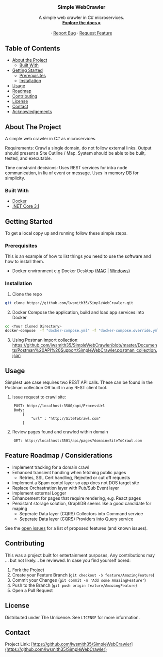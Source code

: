 <!--
*** Credit to https://github.com/othneildrew/Best-README-Template for basic markup template.
-->


<!-- PROJECT SHIELDS -->
<!--
*** I'm using markdown "reference style" links for readability.
*** Reference links are enclosed in brackets [ ] instead of parentheses ( ).
*** See the bottom of this document for the declaration of the reference variables
*** for contributors-url, forks-url, etc. This is an optional, concise syntax you may use.
*** https://www.markdownguide.org/basic-syntax/#reference-style-links
-->
<!--
[![Contributors][contributors-shield]][contributors-url]
[![Forks][forks-shield]][forks-url]
[![Stargazers][stars-shield]][stars-url]
[![Issues][issues-shield]][issues-url]
[![MIT License][license-shield]][license-url]
[![LinkedIn][linkedin-shield]][linkedin-url]
-->



<!-- PROJECT LOGO -->
<br />
<p align="center">
 <!-- 
  <a href="https://github.com/lwsmith35/SimpleWebCrawler">
    <img src="images/logo.png" alt="Logo" width="80" height="80">
  </a>
  -->

  <h3 align="center">Simple WebCrawler</h3>

  <p align="center">
	A simple web crawler in C# microservices. 
    <br />
    <a href="https://github.com/lwsmith35/SimpleWebCrawler"><strong>Explore the docs »</strong></a>
    <br />
    <br />
    <!-- <a href="https://github.com/lwsmith35/SimpleWebCrawler">View Demo</a> -->
    ·
    <a href="https://github.com/lwsmith35/SimpleWebCrawler/issues">Report Bug</a>
    ·
    <a href="https://github.com/lwsmith35/SimpleWebCrawler/issues">Request Feature</a>
  </p>
</p>


<!-- TABLE OF CONTENTS -->
## Table of Contents

* [About the Project](#about-the-project)
  * [Built With](#built-with)
* [Getting Started](#getting-started)
  * [Prerequisites](#prerequisites)
  * [Installation](#installation)
* [Usage](#usage)
* [Roadmap](#roadmap)
* [Contributing](#contributing)
* [License](#license)
* [Contact](#contact)
* [Acknowledgements](#acknowledgements)



<!-- ABOUT THE PROJECT -->
## About The Project
A simple web crawler in C# as microservices. 

Requirements:
	Crawl a single domain, do not follow external links.
	Output should present a Site Outline / Map.
	System should be able to be built, tested, and executable.

Time constraint decisions:
	Uses REST services for intra node communication, in liu of event or message.
	Uses in memory DB for simplicity.



### Built With
* [Docker](https://www.docker.com/)
* [.NET Core 3.1](https://dotnet.microsoft.com/download/dotnet-core/3.1)


<!-- GETTING STARTED -->
## Getting Started

To get a local copy up and running follow these simple steps.

### Prerequisites
This is an example of how to list things you need to use the software and how to install them.
* Docker environment e.g Docker Desktop ([MAC](https://docs.docker.com/docker-for-mac/install/) | [Windows](https://docs.docker.com/docker-for-windows/install/))

### Installation
1. Clone the repo
```sh
git clone https://github.com/lwsmith35/SimpleWebCrawler.git
```
2. Docker Compose the application, build and load app services into Docker
```sh
cd <Your Cloned Directory>
docker-compose  -f "docker-compose.yml" -f "docker-compose.override.yml" -p SWC --no-ansi up
```
3. Using Postman import collection: https://github.com/lwsmith35/SimpleWebCrawler/blob/master/Documents/Postman%20API%20Support/SimpleWebCrawler.postman_collection.json


<!-- USAGE EXAMPLES -->
## Usage
Simplest use case requires two REST API calls. These can be found in the Postman collection OR built in any REST client tool.

1. Issue request to crawl site:
```
    POST: http://localhost:3500/api/ProcessUrl
    Body: 
        {
            "url" : "http://SiteToCrawl.com"
        }
```

2. Review pages found and crawled within domain
```
    GET: http://localhost:3501/api/pages?domain=SiteToCrawl.com
```



<!-- ROADMAP -->
## Feature Roadmap / Considerations
- Implement tracking for a domain crawl
- Enhanced transient handling when fetching public pages
    * Retries, SSL Cert handling, Rejected or cut off requests
- Implement a Spam contol layer so app does not DOS target site
- Replace Orchastration layer with Pub/Sub Event layer
- Implement external Logger
- Enhancement for pages that require rendering, e.g. React pages
- Persistant storage solution, GraphDB seems like a good candidate for maping
	- Seperate Data layer (CQRS) Collectors into Command service
	- Seperate Data layer (CQRS) Providers into Query service

See the [open issues](https://github.com/lwsmith35/SimpleWebCrawler/issues) for a list of proposed features (and known issues).



<!-- CONTRIBUTING -->
## Contributing

This was a project built for entertainment purposes, Any contributions may ... but not likely... be reviewed. In case you find yourself bored: 

1. Fork the Project
2. Create your Feature Branch (`git checkout -b feature/AmazingFeature`)
3. Commit your Changes (`git commit -m 'Add some AmazingFeature'`)
4. Push to the Branch (`git push origin feature/AmazingFeature`)
5. Open a Pull Request


<!-- LICENSE -->
## License
Distributed under The Unlicense. See `LICENSE` for more information.


<!-- CONTACT -->
## Contact

<!-- Your Name - [@twitter_handle](https://twitter.com/twitter_handle) - email -->

Project Link: [https://github.com/lwsmith35/SimpleWebCrawler](https://github.com/lwsmith35/SimpleWebCrawler)



<!-- ACKNOWLEDGEMENTS -->
<!--
## Acknowledgements
* []()
* []()
* []()
--> 

<!-- MARKDOWN LINKS & IMAGES -->
<!-- https://www.markdownguide.org/basic-syntax/#reference-style-links --> 
<!--[contributors-shield]: https://img.shields.io/github/contributors/lwsmith35/repo.svg?style=flat-square 
[contributors-url]: https://github.com/lwsmith35/repo/graphs/contributors
[forks-shield]: https://img.shields.io/github/forks/lwsmith35/repo.svg?style=flat-square
[forks-url]: https://github.com/lwsmith35/repo/network/members
[stars-shield]: https://img.shields.io/github/stars/lwsmith35/repo.svg?style=flat-square
[stars-url]: https://github.com/lwsmith35/repo/stargazers
[issues-shield]: https://img.shields.io/github/issues/lwsmith35/repo.svg?style=flat-square
[issues-url]: https://github.com/lwsmith35/repo/issues
[license-shield]: https://img.shields.io/github/license/lwsmith35/repo.svg?style=flat-square
[license-url]: https://github.com/lwsmith35/repo/blob/master/LICENSE.txt
[linkedin-shield]: https://img.shields.io/badge/-LinkedIn-black.svg?style=flat-square&logo=linkedin&colorB=555
[linkedin-url]: https://linkedin.com/in/lawrence-w-smith
[product-screenshot]: images/screenshot.png
-->
